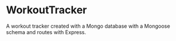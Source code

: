 # WorkoutTracker
A workout tracker created with a Mongo database with a Mongoose schema and routes with Express.
